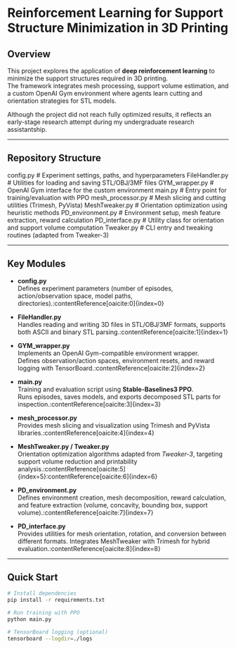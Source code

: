 # Reinforcement Learning for Support Structure Minimization in 3D Printing

## Overview
This project explores the application of **deep reinforcement learning** to minimize the support structures required in 3D printing.  
The framework integrates mesh processing, support volume estimation, and a custom OpenAI Gym environment where agents learn cutting and orientation strategies for STL models.  

Although the project did not reach fully optimized results, it reflects an early-stage research attempt during my undergraduate research assistantship.

---

## Repository Structure

config.py # Experiment settings, paths, and hyperparameters
FileHandler.py # Utilities for loading and saving STL/OBJ/3MF files
GYM_wrapper.py # OpenAI Gym interface for the custom environment
main.py # Entry point for training/evaluation with PPO
mesh_processor.py # Mesh slicing and cutting utilities (Trimesh, PyVista)
MeshTweaker.py # Orientation optimization using heuristic methods
PD_environment.py # Environment setup, mesh feature extraction, reward calculation
PD_interface.py # Utility class for orientation and support volume computation
Tweaker.py # CLI entry and tweaking routines (adapted from Tweaker-3)


---

## Key Modules

- **config.py**  
  Defines experiment parameters (number of episodes, action/observation space, model paths, directories).:contentReference[oaicite:0]{index=0}

- **FileHandler.py**  
  Handles reading and writing 3D files in STL/OBJ/3MF formats, supports both ASCII and binary STL parsing.:contentReference[oaicite:1]{index=1}

- **GYM_wrapper.py**  
  Implements an OpenAI Gym-compatible environment wrapper.  
  Defines observation/action spaces, environment resets, and reward logging with TensorBoard.:contentReference[oaicite:2]{index=2}

- **main.py**  
  Training and evaluation script using **Stable-Baselines3 PPO**.  
  Runs episodes, saves models, and exports decomposed STL parts for inspection.:contentReference[oaicite:3]{index=3}

- **mesh_processor.py**  
  Provides mesh slicing and visualization using Trimesh and PyVista libraries.:contentReference[oaicite:4]{index=4}

- **MeshTweaker.py / Tweaker.py**  
  Orientation optimization algorithms adapted from *Tweaker-3*, targeting support volume reduction and printability analysis.:contentReference[oaicite:5]{index=5}:contentReference[oaicite:6]{index=6}

- **PD_environment.py**  
  Defines environment creation, mesh decomposition, reward calculation, and feature extraction (volume, concavity, bounding box, support volume).:contentReference[oaicite:7]{index=7}

- **PD_interface.py**  
  Provides utilities for mesh orientation, rotation, and conversion between different formats. Integrates MeshTweaker with Trimesh for hybrid evaluation.:contentReference[oaicite:8]{index=8}

---

## Quick Start

```bash
# Install dependencies
pip install -r requirements.txt

# Run training with PPO
python main.py

# TensorBoard logging (optional)
tensorboard --logdir=./logs







